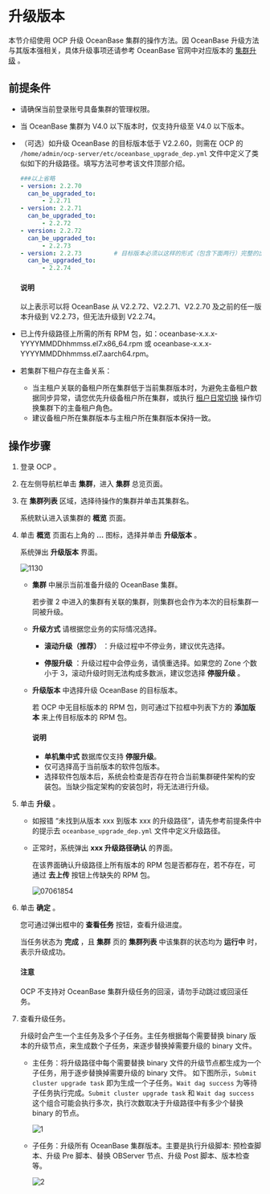 # 升级版本

本节介绍使用 OCP 升级 OceanBase 集群的操作方法。因 OceanBase 升级方法与其版本强相关，具体升级事项还请参考 OceanBase 官网中对应版本的 [集群升级](https://www.oceanbase.com/docs/oceanbase-database-cn) 。

## 前提条件

* 请确保当前登录账号具备集群的管理权限。
* 当 OceanBase 集群为 V4.0 以下版本时，仅支持升级至 V4.0 以下版本。
* （可选）如升级 OceanBase 的目标版本低于 V2.2.60，则需在 OCP 的 `/home/admin/ocp-server/etc/oceanbase_upgrade_dep.yml` 文件中定义了类似如下的升级路径。填写方法可参考该文件顶部介绍。

  ```yaml
  ###以上省略
  - version: 2.2.70
    can_be_upgraded_to:
        - 2.2.71
  - version: 2.2.71
    can_be_upgraded_to:
        - 2.2.72
  - version: 2.2.72
    can_be_upgraded_to:
        - 2.2.73
  - version: 2.2.73         # 目标版本必须以这样的形式（包含下面两行）完整的出现。
    can_be_upgraded_to:
        - 2.2.74
  ```

   <main id="notice" type='explain'>
    <h4>说明</h4>
    <p>以上表示可以将 OceanBase 从 V2.2.72、V2.2.71、V2.2.70 及之前的任一版本升级到 V2.2.73，但无法升级到 V2.2.74。</p>
   </main>
  
* 已上传升级路径上所需的所有 RPM 包，如：oceanbase-x.x.x-YYYYMMDDhhmmss.el7.x86_64.rpm 或 oceanbase-x.x.x-YYYYMMDDhhmmss.el7.aarch64.rpm。
* 若集群下租户存在主备关系：
  * 当主租户关联的备租户所在集群低于当前集群版本时，为避免主备租户数据同步异常，请您优先升级备租户所在集群，或执行 <a href="../1200.manage-disaster-recovery/100.switching-primary-and-standby-tenants/">[租户日常切换](../1200.manage-disaster-recovery/100.daily-active-standby-tenant-switchover.md)</a> 操作切换集群下的主备租户角色。
  * 建议备租户所在集群版本与主租户所在集群版本保持一致。

## 操作步骤

1. 登录 OCP 。

2. 在左侧导航栏单击 **集群**，进入 **集群** 总览页面。

3. 在 **集群列表** 区域，选择待操作的集群并单击其集群名。

   系统默认进入该集群的 **概览** 页面。

4. 单击 **概览** 页面右上角的 **...** 图标，选择并单击 **升级版本** 。

   系统弹出 **升级版本** 界面。

   ![1130](https://help-static-aliyun-doc.aliyuncs.com/assets/img/zh-CN/4270628361/p360958.png)

   * **集群** 中展示当前准备升级的 OceanBase 集群。

     若步骤 2 中进入的集群有关联的集群，则集群也会作为本次的目标集群一同被升级。

   * **升级方式** 请根据您业务的实际情况选择。

     * **滚动升级（推荐）** ：升级过程中不停业务，建议优先选择。

     * **停服升级** ：升级过程中会停业务，请慎重选择。如果您的 Zone 个数小于 3，滚动升级时则无法构成多数派，建议您选择 **停服升级** 。

   * **升级版本** 中选择升级 OceanBase 的目标版本。

     若 OCP 中无目标版本的 RPM 包，则可通过下拉框中列表下方的 **添加版本** 来上传目标版本的 RPM 包。

     <main id="notice" type='explain'>
     <h4>说明</h4>
     <p><ul>
     <li><b>单机集中式</b> 数据库仅支持 <b>停服升级</b>。</li>
     <li>仅可选择高于当前版本的软件包版本。</li>
     <li>选择软件包版本后，系统会检查是否存在符合当前集群硬件架构的安装包。当缺少指定架构的安装包时，将无法进行升级。</li>
     </ul></p>
     </main>

5. 单击 **升级** 。

   * 如报错 “未找到从版本 xxx 到版本 xxx 的升级路径”，请先参考前提条件中的提示去 `oceanbase_upgrade_dep.yml` 文件中定义升级路径。

   * 正常时，系统弹出 **xxx 升级路径确认** 的界面。

     在该界面确认升级路径上所有版本的 RPM 包是否都存在，若不存在，可通过 **去上传** 按钮上传缺失的 RPM 包。

     ![07061854](https://help-static-aliyun-doc.aliyuncs.com/assets/img/zh-CN/6978365261/p291963.png)

6. 单击 **确定** 。

   您可通过弹出框中的 **查看任务** 按钮，查看升级进度。

   当任务状态为 **完成** ，且 **集群** 页的 **集群列表** 中该集群的状态均为 **运行中** 时，表示升级成功。

   <main id="notice" type='notice'>
    <h4>注意</h4>
    <p>OCP 不支持对 OceanBase 集群升级任务的回滚，请勿手动跳过或回滚任务。</p>
   </main>
  
7. 查看升级任务。

   升级时会产生一个主任务及多个子任务。主任务根据每个需要替换 binary 版本的升级节点，来生成数个子任务，来逐步替换掉需要升级的 binary 文件。

   * 主任务：将升级路径中每个需要替换 binary 文件的升级节点都生成为一个子任务，用于逐步替换掉需要升级的 binary 文件。
    如下图所示，`Submit cluster upgrade task` 即为生成一个子任务。`Wait dag success` 为等待子任务执行完成。`Submit cluster upgrade task` 和 `Wait dag success` 这个组合可能会执行多次，执行次数取决于升级路径中有多少个替换 binary 的节点。

     ![1](https://obbusiness-private.oss-cn-shanghai.aliyuncs.com/doc/img/ocp/%E4%B8%BB%E4%BB%BB%E5%8A%A1.png)

   * 子任务：升级所有 OceanBase 集群版本。主要是执行升级脚本: 预检查脚本、升级 Pre 脚本、替换 OBServer 节点、升级 Post 脚本、版本检查等。

     ![2](https://obbusiness-private.oss-cn-shanghai.aliyuncs.com/doc/img/ocp/%E5%AD%90%E4%BB%BB%E5%8A%A1.png)
